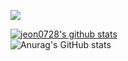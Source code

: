 <a href="https://velog.io/@jeon0728/posts" target="_blank"><img src="https://img.shields.io/badge/블로그-20C997?style=flat-square&logo=velog&logoColor=white"/></a>

<!--
[![trophy](https://github-profile-trophy.vercel.app/?username=jeon0728)](https://github.com/ryo-ma/github-profile-trophy)
-->

<!--[![jeon0728's github stats](https://github-readme-stats.vercel.app/api/top-langs/?username=jeon0728&show_icons=true&hide_border=true&title_color=004386&icon_color=004386&layout=compact)](https://github.com/jeon0728) -->
[![jeon0728's github stats](https://github-readme-stats.vercel.app/api/top-langs/?username=jeon0728&layout=donut-vertical)](https://github.com/jeon0728/github-readme-stats)
<br>
![Anurag's GitHub stats](https://github-readme-stats.vercel.app/api?username=jeon0728&hide=contribs,prs&show_icons=true&theme=graywhite)

<!--
**jeon0728/jeon0728** is a ✨ _special_ ✨ repository because its `README.md` (this file) appears on your GitHub profile.

Here are some ideas to get you started:

- 🔭 I’m currently working on ...
- 🌱 I’m currently learning ...
- 👯 I’m looking to collaborate on ...
- 🤔 I’m looking for help with ...
- 💬 Ask me about ...
- 📫 How to reach me: ...
- 😄 Pronouns: ...
- ⚡ Fun fact: ...
-->
